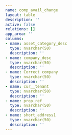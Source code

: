 ```yaml
---
name: comp_avail_change
layout: table
description: ''
active: false
relations: []
app_area: ''
columns:
- name: asset_category_desc
  type: nvarchar(50)
  description: ''
- name: company_desc
  type: nvarchar(50)
  description: ''
- name: Correct company
  type: nvarchar(50)
  description: ''
- name: cur__tenant
  type: nvarchar(50)
  description: ''
- name: prop_ref
  type: nvarchar(50)
  description: ''
- name: short_address1
  type: nvarchar(50)
  description: ''
---
```


